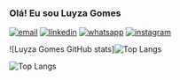 ### Olá! Eu sou Luyza Gomes

[![email](https://img.shields.io/badge/Gmail-D14836?style=for-the-badge&logo=gmail&logoColor=white)](gomesluyza43@gmail.com)
[![linkedin](https://img.shields.io/badge/LinkedIn-0077B5?style=for-the-badge&logo=linkedin&logoColor=white)](http://linkedin.com/in/luyza-gomes-9b826327b)
[![whatsapp](https://img.shields.io/badge/WhatsApp-25D366?style=for-the-badge&logo=whatsapp&logoColor=white)](https://wa.me/5598985105341?text=Oie!%20Vim%20pelo%20GitHub%20%F0%9F%98%84)
[![instagram](https://img.shields.io/badge/Instagram-E4405F?style=for-the-badge&logo=instagram&logoColor=white)](https://www.instagram.com/luyzagomesl?igsh=MXU5ODczcW5kaDV0dA%3D%3D&utm_source=qr)

![Luyza Gomes GitHub stats]![Top Langs](https://github-readme-stats.vercel.app/api/top-langs/?gomeszks=anuraghazra&layout=compact)

![Top Langs](https://github-readme-stats.vercel.app/api/top-langs/?username=gomeszks&hide_progress=true&bg_color=00000000)

